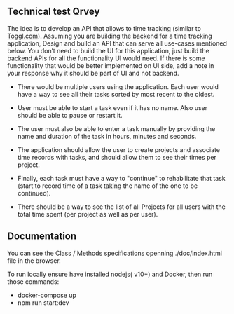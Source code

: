 
## Technical test Qrvey
The idea is to develop an API that allows to time tracking (similar to [Toggl.com](Toggl.com)). Assuming you are building the backend for a time tracking application, Design and build an API that can serve all use-cases mentioned below. You don’t need to build the UI for this application, just build the backend APIs for all the functionality UI would need. If there is some functionality that would be better implemented on UI side, add a note in your response why it should be part of UI and not backend.

-   There would be multiple users using the application. Each user would have a way to see all their tasks sorted by most recent to the oldest.
    
-   User must be able to start a task even if it has no name. Also user should be able to pause or restart it.
    
-   The user must also be able to enter a task manually by providing the name and duration of the task in hours, minutes and seconds.
    
-   The application should allow the user to create projects and associate time records with tasks, and should allow them to see their times per project.
    
-   Finally, each task must have a way to "continue" to rehabilitate that task (start to record time of a task taking the name of the one to be continued).
    
-   There should be a way to see the list of all Projects for all users with the total time spent (per project as well as per user).

## Documentation
You can see the Class / Methods specifications openning  ./doc/index.html  file in the browser.

To run locally ensure have installed nodejs( v10+) and Docker, then run those commands:
- docker-compose up
- npm run start:dev